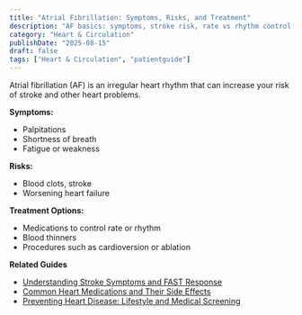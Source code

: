 ```yaml
---
title: "Atrial Fibrillation: Symptoms, Risks, and Treatment"
description: "AF basics: symptoms, stroke risk, rate vs rhythm control, and when procedures help."
category: "Heart & Circulation"
publishDate: "2025-08-15"
draft: false
tags: ["Heart & Circulation", "patientguide"]
---
```


Atrial fibrillation (AF) is an irregular heart rhythm that can increase your risk of stroke and other heart problems.

**Symptoms:**
- Palpitations
- Shortness of breath
- Fatigue or weakness

**Risks:**
- Blood clots, stroke
- Worsening heart failure

**Treatment Options:**
- Medications to control rate or rhythm
- Blood thinners
- Procedures such as cardioversion or ablation

**Related Guides**
- [Understanding Stroke Symptoms and FAST Response](#)
- [Common Heart Medications and Their Side Effects](#)
- [Preventing Heart Disease: Lifestyle and Medical Screening](#)
